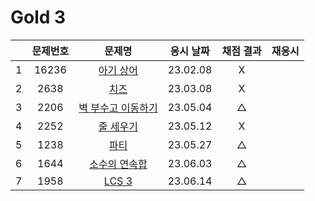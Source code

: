 # Gold 3

|     | 문제번호 |             문제명              | 응시 날짜 | 채점 결과 | 재응시 |
| :-: | :------: | :-----------------------------: | :-------: | :-------: | :----: |
|  1  |  16236   |     [아기 상어](./16236.js)     | 23.02.08  |     X     |
|  2  |   2638   |        [치즈](./2638.js)        | 23.03.08  |     X     |
|  3  |   2206   | [벽 부수고 이동하기](./2206.js) | 23.05.04  |     △     |
|  4  |   2252   |     [줄 세우기](./2252.js)      | 23.05.12  |     X     |
|  5  |   1238   |        [파티](./1238.js)        | 23.05.27  |     △     |
|  6  |   1644   |   [소수의 연속합](./1644.js)    | 23.06.03  |     △     |
|  7  |   1958   |       [LCS 3](./1958.js)        | 23.06.14  |     △     |
